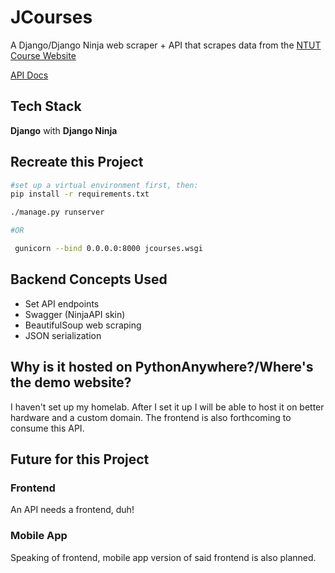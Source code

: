 # JCourses
A Django/Django Ninja web scraper + API that scrapes data from the [NTUT Course Website](https://aps.ntut.edu.tw/course/tw/course.jsp)

[API Docs](https://lostmypillow.pythonanywhere.com/api/docs)


## Tech Stack
**Django** with **Django Ninja**


## Recreate this Project

```bash
#set up a virtual environment first, then:
pip install -r requirements.txt

./manage.py runserver

#OR

 gunicorn --bind 0.0.0.0:8000 jcourses.wsgi
```

## Backend Concepts Used
- Set API endpoints
- Swagger (NinjaAPI skin)
- BeautifulSoup web scraping
- JSON serialization


## Why is it hosted on PythonAnywhere?/Where's the demo website?
I haven't set up my homelab. After I set it up I will be able to host it on better hardware and a custom domain. The frontend is also forthcoming to consume this API.


## Future for this Project

### Frontend
An API needs a frontend, duh!

### Mobile App
Speaking of frontend, mobile app version of said frontend is also planned.